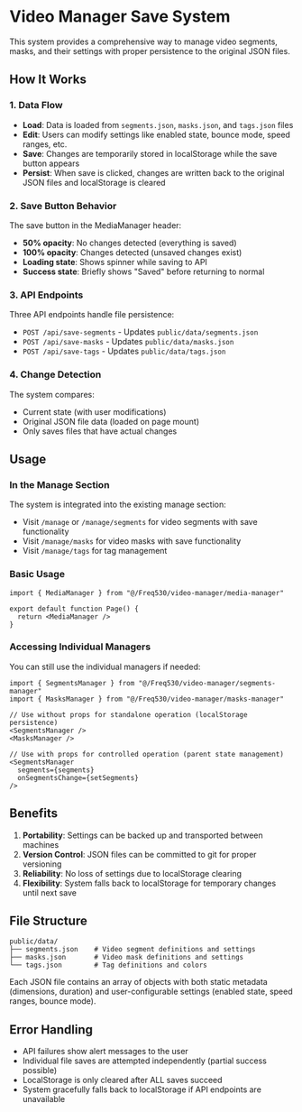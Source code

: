 # Video Manager Save System

This system provides a comprehensive way to manage video segments, masks, and their settings with proper persistence to the original JSON files.

## How It Works

### 1. Data Flow
- **Load**: Data is loaded from `segments.json`, `masks.json`, and `tags.json` files
- **Edit**: Users can modify settings like enabled state, bounce mode, speed ranges, etc.
- **Save**: Changes are temporarily stored in localStorage while the save button appears
- **Persist**: When save is clicked, changes are written back to the original JSON files and localStorage is cleared

### 2. Save Button Behavior
The save button in the MediaManager header:
- **50% opacity**: No changes detected (everything is saved)
- **100% opacity**: Changes detected (unsaved changes exist)
- **Loading state**: Shows spinner while saving to API
- **Success state**: Briefly shows "Saved" before returning to normal

### 3. API Endpoints
Three API endpoints handle file persistence:
- `POST /api/save-segments` - Updates `public/data/segments.json`
- `POST /api/save-masks` - Updates `public/data/masks.json`  
- `POST /api/save-tags` - Updates `public/data/tags.json`

### 4. Change Detection
The system compares:
- Current state (with user modifications)
- Original JSON file data (loaded on page mount)
- Only saves files that have actual changes

## Usage

### In the Manage Section
The system is integrated into the existing manage section:
- Visit `/manage` or `/manage/segments` for video segments with save functionality
- Visit `/manage/masks` for video masks with save functionality  
- Visit `/manage/tags` for tag management

### Basic Usage
```tsx
import { MediaManager } from "@/Freq530/video-manager/media-manager"

export default function Page() {
  return <MediaManager />
}
```

### Accessing Individual Managers
You can still use the individual managers if needed:
```tsx
import { SegmentsManager } from "@/Freq530/video-manager/segments-manager"
import { MasksManager } from "@/Freq530/video-manager/masks-manager"

// Use without props for standalone operation (localStorage persistence)
<SegmentsManager />
<MasksManager />

// Use with props for controlled operation (parent state management)
<SegmentsManager 
  segments={segments} 
  onSegmentsChange={setSegments} 
/>
```

## Benefits

1. **Portability**: Settings can be backed up and transported between machines
2. **Version Control**: JSON files can be committed to git for proper versioning
3. **Reliability**: No loss of settings due to localStorage clearing
4. **Flexibility**: System falls back to localStorage for temporary changes until next save

## File Structure

```
public/data/
├── segments.json    # Video segment definitions and settings
├── masks.json       # Video mask definitions and settings
└── tags.json        # Tag definitions and colors
```

Each JSON file contains an array of objects with both static metadata (dimensions, duration) and user-configurable settings (enabled state, speed ranges, bounce mode).

## Error Handling

- API failures show alert messages to the user
- Individual file saves are attempted independently (partial success possible)
- LocalStorage is only cleared after ALL saves succeed
- System gracefully falls back to localStorage if API endpoints are unavailable 